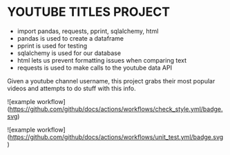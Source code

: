 # YOUTUBE TITLES PROJECT
* import pandas, requests, pprint, sqlalchemy, html
* pandas is used to create a dataframe
* pprint is used for testing
* sqlalchemy is used for our database
* html lets us prevent formatting issues when comparing text
* requests is used to make calls to the youtube data API

Given a youtube channel username, this project grabs their most popular videos
and attempts to do stuff with this info.

![example workflow]
(https://github.com/github/docs/actions/workflows/check_style.yml/badge.svg)

![example workflow]
(https://github.com/github/docs/actions/workflows/unit_test.yml/badge.svg)
